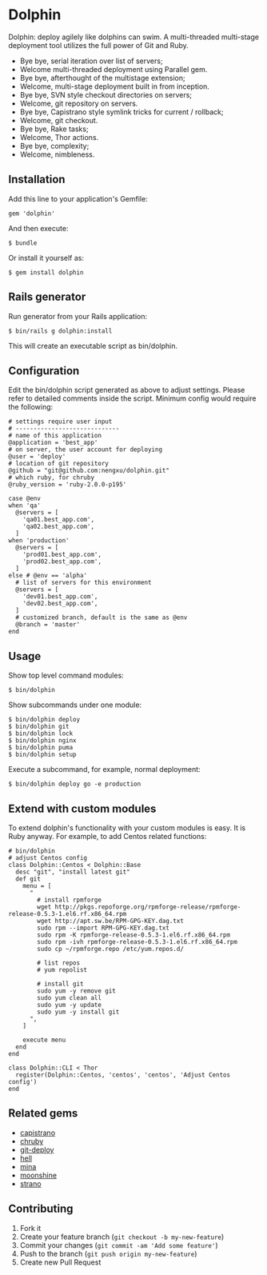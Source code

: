 # Dolphin

Dolphin: deploy agilely like dolphins can swim. A multi-threaded multi-stage deployment tool utilizes the full power of Git and Ruby.

* Bye bye, serial iteration over list of servers;
* Welcome multi-threaded deployment using Parallel gem.
* Bye bye, afterthought of the multistage extension;
* Welcome, multi-stage deployment built in from inception.
* Bye bye, SVN style checkout directories on servers;
* Welcome, git repository on servers.
* Bye bye, Capistrano style symlink tricks for current / rollback;
* Welcome, git checkout.
* Bye bye, Rake tasks;
* Welcome, Thor actions.
* Bye bye, complexity;
* Welcome, nimbleness.

## Installation

Add this line to your application's Gemfile:

    gem 'dolphin'

And then execute:

    $ bundle

Or install it yourself as:

    $ gem install dolphin

## Rails generator

Run generator from your Rails application:

    $ bin/rails g dolphin:install

This will create an executable script as bin/dolphin.

## Configuration

Edit the bin/dolphin script generated as above to adjust settings. Please refer to detailed comments inside the script. Minimum config would require the following:

    # settings require user input
    # -----------------------------
    # name of this application
    @application = 'best_app'
    # on server, the user account for deploying
    @user = 'deploy'
    # location of git repository
    @github = "git@github.com:nengxu/dolphin.git"
    # which ruby, for chruby
    @ruby_version = 'ruby-2.0.0-p195'

    case @env
    when 'qa'
      @servers = [
        'qa01.best_app.com',
        'qa02.best_app.com',
      ]
    when 'production'
      @servers = [
        'prod01.best_app.com',
        'prod02.best_app.com',
      ]
    else # @env == 'alpha'
      # list of servers for this environment
      @servers = [
        'dev01.best_app.com',
        'dev02.best_app.com',
      ]
      # customized branch, default is the same as @env
      @branch = 'master'
    end

## Usage

Show top level command modules:

    $ bin/dolphin

Show subcommands under one module:

    $ bin/dolphin deploy
    $ bin/dolphin git
    $ bin/dolphin lock
    $ bin/dolphin nginx
    $ bin/dolphin puma
    $ bin/dolphin setup

Execute a subcommand, for example, normal deployment:

    $ bin/dolphin deploy go -e production

## Extend with custom modules

To extend dolphin's functionality with your custom modules is easy. It is Ruby anyway. For example, to add Centos related functions:

    # bin/dolphin
    # adjust Centos config
    class Dolphin::Centos < Dolphin::Base
      desc "git", "install latest git"
      def git
        menu = [
          "
            # install rpmforge
            wget http://pkgs.repoforge.org/rpmforge-release/rpmforge-release-0.5.3-1.el6.rf.x86_64.rpm
            wget http://apt.sw.be/RPM-GPG-KEY.dag.txt
            sudo rpm --import RPM-GPG-KEY.dag.txt
            sudo rpm -K rpmforge-release-0.5.3-1.el6.rf.x86_64.rpm
            sudo rpm -ivh rpmforge-release-0.5.3-1.el6.rf.x86_64.rpm
            sudo cp ~/rpmforge.repo /etc/yum.repos.d/

            # list repos
            # yum repolist

            # install git
            sudo yum -y remove git
            sudo yum clean all
            sudo yum -y update
            sudo yum -y install git
          ",
        ]

        execute menu
      end
    end

    class Dolphin::CLI < Thor
      register(Dolphin::Centos, 'centos', 'centos', 'Adjust Centos config')
    end

## Related gems

* [capistrano]
* [chruby]
* [git-deploy]
* [hell]
* [mina]
* [moonshine]
* [strano]

## Contributing

1. Fork it
2. Create your feature branch (`git checkout -b my-new-feature`)
3. Commit your changes (`git commit -am 'Add some feature'`)
4. Push to the branch (`git push origin my-new-feature`)
5. Create new Pull Request

[capistrano]: https://github.com/capistrano/capistrano
[chruby]: https://github.com/postmodern/chruby
[git-deploy]: https://github.com/mislav/git-deploy
[hell]: https://github.com/seatgeek/hell
[mina]: https://github.com/nadarei/mina
[moonshine]: https://github.com/railsmachine/moonshine
[strano]: https://github.com/joelmoss/strano
